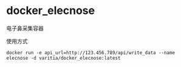 # docker_elecnose
 电子鼻采集容器

使用方式
```
docker run -e api_url=http://123.456.789/api/write_data --name elecnose -d varitia/docker_elecnose:latest
```
